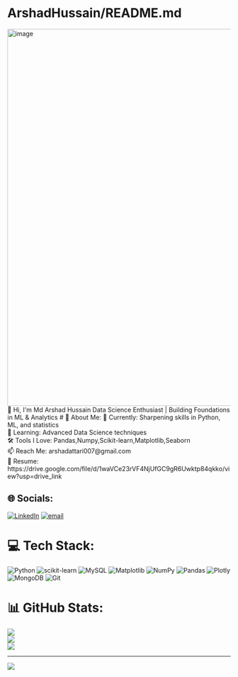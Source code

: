 # ArshadHussain/README.md
<img width="1394" height="850" alt="image" src="https://github.com/user-attachments/assets/b9c3988f-cddc-4cd1-9e57-00e8588d2930" />
👋 Hi, I'm Md Arshad Hussain
Data Science Enthusiast | Building Foundations in ML & Analytics
# 💫 About Me:
🔭 Currently: Sharpening skills in Python, ML, and statistics<br>🌱 Learning: Advanced Data Science techniques<br>🛠️ Tools I Love: Pandas,Numpy,Scikit-learn,Matplotlib,Seaborn<br>📫 Reach Me: arshadattari007@gmail.com<br>📄 Resume: https://drive.google.com/file/d/1waVCe23rVF4NjUfGC9gR6Uwktp84qkko/view?usp=drive_link


## 🌐 Socials:
[![LinkedIn](https://img.shields.io/badge/LinkedIn-%230077B5.svg?logo=linkedin&logoColor=white)](https://linkedin.com/in/https://www.linkedin.com/in/md-arshad-hussain-a1529a362/) [![email](https://img.shields.io/badge/Email-D14836?logo=gmail&logoColor=white)](mailto:arshadattari007@gmail.com) 

# 💻 Tech Stack:
![Python](https://img.shields.io/badge/python-3670A0?style=for-the-badge&logo=python&logoColor=ffdd54) ![scikit-learn](https://img.shields.io/badge/scikit--learn-%23F7931E.svg?style=for-the-badge&logo=scikit-learn&logoColor=white) ![MySQL](https://img.shields.io/badge/mysql-4479A1.svg?style=for-the-badge&logo=mysql&logoColor=white) ![Matplotlib](https://img.shields.io/badge/Matplotlib-%23ffffff.svg?style=for-the-badge&logo=Matplotlib&logoColor=black) ![NumPy](https://img.shields.io/badge/numpy-%23013243.svg?style=for-the-badge&logo=numpy&logoColor=white) ![Pandas](https://img.shields.io/badge/pandas-%23150458.svg?style=for-the-badge&logo=pandas&logoColor=white) ![Plotly](https://img.shields.io/badge/Plotly-%233F4F75.svg?style=for-the-badge&logo=plotly&logoColor=white) ![MongoDB](https://img.shields.io/badge/MongoDB-%234ea94b.svg?style=for-the-badge&logo=mongodb&logoColor=white) ![Git](https://img.shields.io/badge/git-%23F05033.svg?style=for-the-badge&logo=git&logoColor=white)
# 📊 GitHub Stats:
![](https://github-readme-stats.vercel.app/api?username=arshad377&theme=dark&hide_border=false&include_all_commits=false&count_private=false)<br/>
![](https://nirzak-streak-stats.vercel.app/?user=arshad377&theme=dark&hide_border=false)<br/>
![](https://github-readme-stats.vercel.app/api/top-langs/?username=arshad377&theme=dark&hide_border=false&include_all_commits=false&count_private=false&layout=compact)

---
[![](https://visitcount.itsvg.in/api?id=arshad377&icon=0&color=0)](https://visitcount.itsvg.in)

<!-- Proudly created with GPRM ( https://gprm.itsvg.in ) -->
